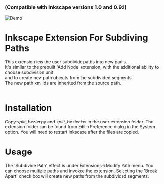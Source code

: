 ### (Compatible with Inkscape versions 1.0 and 0.92)
![Demo](https://github.com/Shriinivas/etc/blob/master/inkscapesubdivpath/illustrations/inkscape_subdivpaths_demo.gif)
# Inkscape Extension For Subdiving Paths<br>
This extension lets the user subdivide paths into new paths. <br>
It's similar to the prebuilt 'Add Node' extension, with the additional ability to choose subdivision unit <br>
and to create new path objects from the subdivided segments.<br>
The new path xml Ids are inherited from the source path.<br><br>

# Installation
Copy <i>split_bezier.py</i> and <i>split_bezier.inx</i> in the user extension folder. The extension folder can be found from Edit->Preference dialog in the System option. You will need to restart inkscape after the files are copied.<br>

# Usage
The 'Subdivide Path' effect is under Extensions->Modify Path menu. You can choose multiple paths and invokde the extension. Selecting the 'Break Apart' check box will create new paths from the subdivided segments. 
